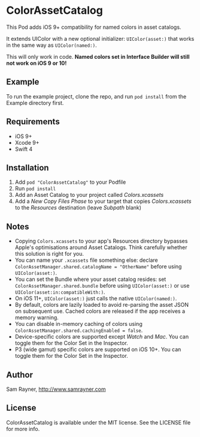 # ColorAssetCatalog

This Pod adds iOS 9+ compatibility for named colors in asset catalogs.

It extends UIColor with a new optional initializer: `UIColor(asset:)` that works in the same way as `UIColor(named:)`.

This will only work in code. **Named colors set in Interface Builder will still not work on iOS 9 or 10!**

## Example

To run the example project, clone the repo, and run `pod install` from the Example directory first.

## Requirements

- iOS 9+
- Xcode 9+
- Swift 4

## Installation

1. Add  `pod "ColorAssetCatalog"` to your Podfile
2. Run `pod install`
3. Add an Asset Catalog to your project called _Colors.xcassets_
4. Add a _New Copy Files Phase_ to your target that copies _Colors.xcassets_ to the _Resources_ destination (leave _Subpath_ blank)

## Notes

- Copying `Colors.xcassets` to your app's Resources directory bypasses Apple's optimisations around Asset Catalogs. Think carefully whether this solution is right for you.
- You can name your `.xcassets` file something else: declare `ColorAssetManager.shared.catalogName = "OtherName"` before using `UIColor(asset:)`.
- You can set the Bundle where your asset catalog resides: set `ColorAssetManager.shared.bundle` before using `UIColor(asset:)` or use `UIColor(asset:in:compatibleWith:)`.
- On iOS 11+, `UIColor(asset:)` just calls the native `UIColor(named:)`.
- By default, colors are lazily loaded to avoid re-parsing the asset JSON on subsequent use. Cached colors are released if the app receives a memory warning.
- You can disable in-memory caching of colors using `ColorAssetManager.shared.cachingEnabled = false`.
- Device-specific colors are supported except _Watch_ and _Mac_. You can toggle them for the Color Set in the Inspector.
- P3 (wide gamut) specific colors are supported on iOS 10+. You can toggle them for the Color Set in the Inspector.

## Author

Sam Rayner, <http://www.samrayner.com>

## License

ColorAssetCatalog is available under the MIT license. See the LICENSE file for more info.

[tw]: http://twitter.com/samrayner
